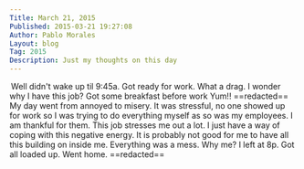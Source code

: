 ```yaml
---
Title: March 21, 2015
Published: 2015-03-21 19:27:08
Author: Pablo Morales
Layout: blog
Tag: 2015
Description: Just my thoughts on this day
---
```

 Well didn't wake up til 9:45a. Got ready for work. What a drag. I wonder why I have this job? Got some breakfast before work Yum!! ==redacted== My day went from annoyed to misery. It was stressful, no one showed up for work so I was trying to do everything myself as so was my employees. I am thankful for them. This job stresses me out a lot. I just have a way of coping with this negative energy. It is probably not good for me to have all this building on inside me. Everything was a mess. Why me? I left at 8p. Got all loaded up. Went home. ==redacted==

